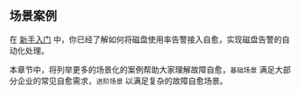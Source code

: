 ## 场景案例

在 [新手入门](/5.快速入门/Create_Diskclear_Fta_Solutions.md) 中，你已经了解如何将磁盘使用率告警接入自愈，实现磁盘告警的自动化处理。

本章节中，将列举更多的场景化的案例帮助大家理解故障自愈，`基础场景` 满足大部分企业的常见自愈需求，`进阶场景` 以满足复杂的故障自愈场景。
